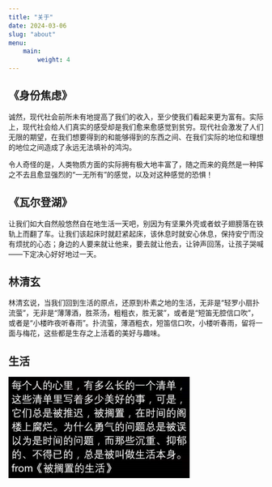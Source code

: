 ```yaml
---
title: "关于"
date: 2024-03-06
slug: "about"
menu:
    main:
        weight: 4
---
```


## 《身份焦虑》

诚然，现代社会前所未有地提高了我们的收入，至少使我们看起来更为富有。实际上，现代社会给人们真实的感受却是我们愈来愈感觉到贫穷。现代社会激发了人们无限的期望，在我们想要得到的和能够得到的东西之间、在我们实际的地位和理想的地位之间造成了永远无法填补的鸿沟。

令人奇怪的是，人类物质方面的实际拥有极大地丰富了，随之而来的竟然是一种挥之不去且愈显强烈的“一无所有”的感觉，以及对这种感觉的恐惧！

## 《瓦尔登湖》

让我们如大自然般悠然自在地生活一天吧，别因为有坚果外壳或者蚊子翅膀落在铁轨上而翻了车。让我们该起床时就赶紧起床，该休息时就安心休息，保持安宁而没有烦扰的心态；身边的人要来就让他来，要去就让他去，让钟声回荡，让孩子哭喊——下定决心好好地过一天。

## 林清玄

林清玄说，当我们回到生活的原点，还原到朴素之地的生活，无非是“轻罗小扇扑流萤”，无非是“薄薄酒，胜茶汤，粗粗衣，胜无裳”，或者是“短笛无腔信口吹”，或者是“小楼昨夜听春雨”。扑流萤，薄酒粗衣，短笛信口吹，小楼听春雨，留将一面与梅花，这些都是生存之上活着的美好与趣味。

## 生活

![image-20201226111100340](images/NY7O1VIG8dkLHlf.png)